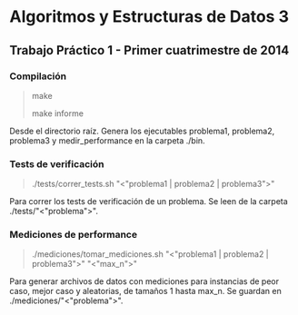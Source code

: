 # Algoritmos y Estructuras de Datos 3
## Trabajo Práctico 1 - Primer cuatrimestre de 2014

### Compilación
> make
>
> make informe

Desde el directorio raíz. Genera los ejecutables problema1, problema2, problema3 y medir_performance en la carpeta ./bin.

### Tests de verificación
> ./tests/correr_tests.sh "<"problema1 | problema2 | problema3">"

Para correr los tests de verificación de un problema. Se leen de la carpeta ./tests/"<"problema">".

### Mediciones de performance
> ./mediciones/tomar_mediciones.sh "<"problema1 | problema2 | problema3">" "<"max_n">"

Para generar archivos de datos con mediciones para instancias de peor caso, mejor caso y aleatorias, de tamaños 1 hasta max_n. Se guardan en ./mediciones/"<"problema">".